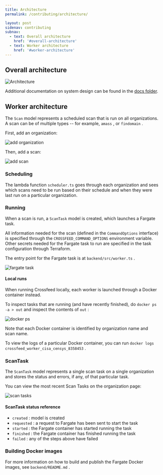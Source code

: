 ```yaml
---
title: Architecture
permalink: /contributing/architecture/

layout: post
sidenav: contributing
subnav:
  - text: Overall architecture
    href: '#overall-architecture'
  - text: Worker architecture
    href: '#worker-architecture'
---
```


## Overall architecture

<!--

To modify the architecture, use [https://app.diagrams.net/](https://app.diagrams.net/) or the desktop app

to open architecture.drawio.

-->

![Architecture](/contributing/architecture.png)

Additional documentation on system design can be found in the [docs folder](/docs).

## Worker architecture

The `Scan` model represents a scheduled scan that is run on all organizations.
A scan can be of multiple types -- for example, `amass` , or `findomain` .

First, add an organization:

![add organization](https://github.com/cisagov/crossfeed/raw/62b27371d4a33f104452967dde1a85d1946da6c8/docs/img/add%20organization.png)

Then, add a scan:

![add scan](https://github.com/cisagov/crossfeed/raw/62b27371d4a33f104452967dde1a85d1946da6c8/docs/img/add%20scan.png)

### Scheduling

The lambda function `scheduler.ts` goes through each organization and sees which scans
need to be run based on their schedule and when they were last run on a particular organization.

### Running

When a scan is run, a `ScanTask` model is created, which launches a Fargate task.

All information needed for the scan (defined in the `CommandOptions` interface) is specified
through the `CROSSFEED_COMMAND_OPTIONS` environment variable. Other secrets needed for the Fargate
task to run are specified in the task configuration through Terraform.

The entry point for the Fargate task is at `backend/src/worker.ts` .

![fargate task](https://github.com/cisagov/crossfeed/raw/62b27371d4a33f104452967dde1a85d1946da6c8/docs/img/fargate%20task.png)

#### Local runs

When running Crossfeed locally, each worker is launched through a Docker container instead.

To inspect tasks that are running (and have recently finished), do `docker ps -a > out` and inspect the contents of `out` :

![docker ps](https://github.com/cisagov/crossfeed/raw/62b27371d4a33f104452967dde1a85d1946da6c8/docs/img/docker%20ps.png)

Note that each Docker container is identified by organization name and scan name.

To view the logs of a particular Docker container, you can run `docker logs crossfeed_worker_cisa_censys_8358453` .

### ScanTask

The `ScanTask` model represents a single scan task on a single organization and stores the status
and errors, if any, of that particular task.

You can view the most recent Scan Tasks on the organization page:

![scan tasks](https://github.com/cisagov/crossfeed/raw/62b27371d4a33f104452967dde1a85d1946da6c8/docs/img/scan%20tasks.png)

#### ScanTask status reference

- `created` : model is created
- `requested` : a request to Fargate has been sent to start the task
- `started` : the Fargate container has started running the task
- `finished` : the Fargate container has finished running the task
- `failed` : any of the steps above have failed

### Building Docker images

For more information on how to build and publish the Fargate Docker images, see `backend/README.md` .
